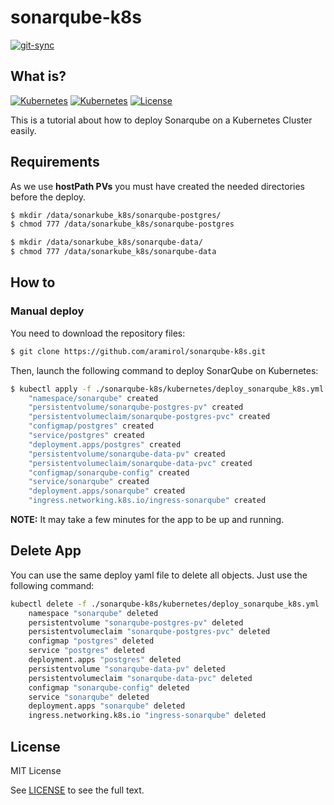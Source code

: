 # sonarqube-k8s

[![git-sync](https://github.com/aramirol/sonarqube-k8s/actions/workflows/git-sync.yml/badge.svg)](https://github.com/aramirol/sonarqube-k8s/actions/workflows/git-sync.yml)

## What is?

[![Kubernetes](https://img.shields.io/badge/kubernetes-v1.19.x-blue?logo=kubernetes&logoColor=lightgrey)](https://github.com/aramirol/istio-example)
[![Kubernetes](https://img.shields.io/badge/sonarqube-lts_community-blue?logo=sonarqube&logoColor=lightgrey)](https://github.com/aramirol/istio-example)
[![License](https://img.shields.io/badge/license-MIT-green?logo=github&logoColor=lightgrey)](https://github.com/aramirol/sonarqube-k8s/blob/main/LICENSE.md)

This is a tutorial about how to deploy Sonarqube on a Kubernetes Cluster easily.

## Requirements

As we use **hostPath PVs** you must have created the needed directories before the deploy.

```sh
$ mkdir /data/sonarkube_k8s/sonarqube-postgres/
$ chmod 777 /data/sonarkube_k8s/sonarqube-postgres
```
```sh
$ mkdir /data/sonarkube_k8s/sonarqube-data/
$ chmod 777 /data/sonarkube_k8s/sonarqube-data
```

## How to
### Manual deploy

You need to download the repository files: 

```sh
$ git clone https://github.com/aramirol/sonarqube-k8s.git
```

Then, launch the following command to deploy SonarQube on Kubernetes:

```sh
$ kubectl apply -f ./sonarqube-k8s/kubernetes/deploy_sonarqube_k8s.yml
    "namespace/sonarqube" created
    "persistentvolume/sonarqube-postgres-pv" created
    "persistentvolumeclaim/sonarqube-postgres-pvc" created
    "configmap/postgres" created
    "service/postgres" created
    "deployment.apps/postgres" created
    "persistentvolume/sonarqube-data-pv" created
    "persistentvolumeclaim/sonarqube-data-pvc" created
    "configmap/sonarqube-config" created
    "service/sonarqube" created
    "deployment.apps/sonarqube" created
    "ingress.networking.k8s.io/ingress-sonarqube" created
```

**NOTE:** It may take a few minutes for the app to be up and running.

## Delete App

You can use the same deploy yaml file to delete all objects. Just use the following command:

```sh
kubectl delete -f ./sonarqube-k8s/kubernetes/deploy_sonarqube_k8s.yml
    namespace "sonarqube" deleted
    persistentvolume "sonarqube-postgres-pv" deleted
    persistentvolumeclaim "sonarqube-postgres-pvc" deleted
    configmap "postgres" deleted
    service "postgres" deleted
    deployment.apps "postgres" deleted
    persistentvolume "sonarqube-data-pv" deleted
    persistentvolumeclaim "sonarqube-data-pvc" deleted
    configmap "sonarqube-config" deleted
    service "sonarqube" deleted
    deployment.apps "sonarqube" deleted
    ingress.networking.k8s.io "ingress-sonarqube" deleted
```

## License

MIT License

See [LICENSE](https://github.com/aramirol/sonarqube-k8s/blob/main/LICENSE) to see the full text.
